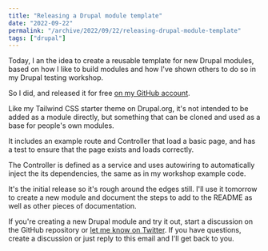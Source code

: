 ```yaml
---
title: "Releasing a Drupal module template"
date: "2022-09-22"
permalink: "/archive/2022/09/22/releasing-drupal-module-template"
tags: ["drupal"]
---
```


Today, I an the idea to create a reusable template for new Drupal modules, based on how I like to build modules and how I've shown others to do so in my Drupal testing workshop.

So I did, and released it for free [on my GitHub account](https://github.com/opdavies/drupal-module-template).

Like my Tailwind CSS starter theme on Drupal.org, it's not intended to be added as a module directly, but something that can be cloned and used as a base for people's own modules.

It includes an example route and Controller that load a basic page, and has a test to ensure that the page exists and loads correctly.

The Controller is defined as a service and uses autowiring to automatically inject the its dependencies, the same as in my workshop example code.

It's the initial release so it's rough around the edges still. I'll use it tomorrow to create a new module and document the steps to add to the README as well as other pieces of documentation.

If you're creating a new Drupal module and try it out, start a discussion on the GitHub repository or [let me know on Twitter](https://twitter.com/opdavies). If you have questions, create a discussion or just reply to this email and I'll get back to you.
